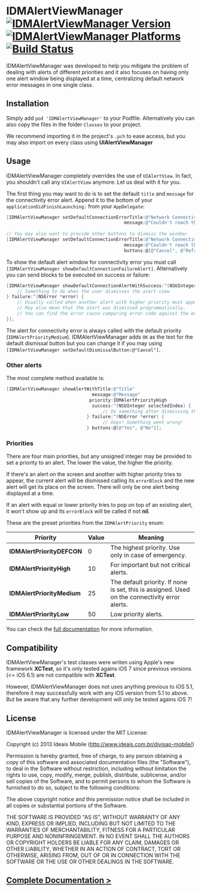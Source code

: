 IDMAlertViewManager [![IDMAlertViewManager Version](http://cocoapod-badges.herokuapp.com/v/IDMAlertViewManager/badge.svg)](http://cocoadocs.org/docsets/IDMAlertViewManager) [![IDMAlertViewManager Platforms](http://cocoapod-badges.herokuapp.com/p/IDMAlertViewManager/badge.svg)](http://cocoadocs.org/docsets/IDMAlertViewManager) [![Build Status](https://travis-ci.org/ideaismobile/IDMAlertViewManager.png)](https://travis-ci.org/ideaismobile/IDMAlertViewManager.png)
===================

IDMAlertViewManager was developed to help you mitigate the problem of dealing with alerts of different priorities and it also focuses on having only one alert window being displayed at a time, centralizing default network error messages in one single class.

## Installation

Simply add `pod 'IDMAlertViewManager'` to your Podfile. Alternatively you can also copy the files in the folder `Classes` to your project.

We recommend importing it in the project's `.pch` to ease access, but you may also import on every class using **UIAlertViewManager**

## Usage

IDMAlertViewManager completely overrides the use of `UIAlertView`. In fact, you shouldn't call any `UIAlertView` anymore. Let us deal with it for you.

The first thing you may want to do is to set the default `title` and `message` for the connectivity error alert. Append it to the bottom of your `applicationDidFinishLaunching:` from your `AppDelegate`:

``` objective-c
[IDMAlertViewManager setDefaultConnectionErrorTitle:@"Network Connectivity Error" 
                                            message:@"Couldn't reach the server. Please, try again."];
	
// You may also want to provide other buttons to dismiss the window:
[IDMAlertViewManager setDefaultConnectionErrorTitle:@"Network Connectivity Error" 
                                            message:@"Couldn't reach the server. Please, try again."
                                            buttons:@[@"Cancel", @"Refresh"]];
```

To show the default alert window for connectivity error you must call `[IDMAlertViewManager showDefaultConnectionFailureAlert]`. Alternatively you can send blocks to be executed on success or failure:

``` objective-c
[IDMAlertViewManager showDefaultConnectionAlertWithSuccess:^(NSUInteger selectedIndex) {
	// Something to do when the user dismisses the alert view
} failure:^(NSError *error) {
	// Usually called when another alert with higher priority must appear.
	// May also mean that the alert was dismissed programmatically.
	// You can find the error cause comparing error.code against the enum IDMAlertError
}];
```

The alert for connectivity error is always called with the default priority (`IDMAlertPriorityMedium`). IDMAlertViewManager adds `OK` as the text for the default dismissal button but you can change it if you may using `[IDMAlertViewManager setDefaultDismissalButton:@"Cancel"]`.

### Other alerts

The most complete method available is:

``` objective-c									   
[IDMAlertViewManager showAlertWithTitle:@"Title"
                                message:@"Message"
                               priority:IDMAlertPriorityHigh
                                success:^(NSUInteger selectedIndex) {
                                	// Do something after dismissing the alert
                              } failure:^(NSError *error) {
                              		// Oops! Something went wrong!
                              } buttons:@[@"Yes", @"No"]];
```

### Priorities

There are four main priorities, but any unsigned integer may be provided to set a priority to an alert. The lower the value, the higher the priority.

If there's an alert on the screen and another with higher priority tries to appear, the current alert will be dismissed calling its `errorBlock` and the new alert will get its place on the screen. There will only be one alert being displayed at a time.

If an alert with equal or lower priority tries to pop on top of an existing alert, it won't show up and its `errorBlock` will be called if not **nil**.

These are the preset priorities from the `IDMAlertPriority` enum:

Priority | Value | Meaning
---------|-------|--------
**IDMAlertPriorityDEFCON** | 0 | The highest priority. Use only in case of emergency.
**IDMAlertPriorityHigh** | 10 | For important but not critical alerts.
**IDMAlertPriorityMedium** | 25 | The default priority. If none is set, this is assigned. Used on the connectivity error alerts.
**IDMAlertPriorityLow** | 50 | Low priority alerts.

You can check the [full documentation](http://ideaismobile.github.io/IDMAlertViewManager/docs) for more information.

## Compatibility

IDMAlertViewManager's test classes were writen using Apple's new framework **XCTest**, so it's only tested agains iOS 7 since previous versions (<= iOS 6.1) are not compatible with **XCTest**.

However, IDMAlertViewManager does not uses anything previous to iOS 5.1, therefore it may successfully work with any iOS version from 5.1 to above. But be aware that any further development will only be tested agains iOS 7!

## License

IDMAlertViewManager is licensed under the MIT License:

Copyright (c) 2013 Ideais Mobile (http://www.ideais.com.br/divisao-mobile/)

Permission is hereby granted, free of charge, to any person obtaining a copy of
this software and associated documentation files (the "Software"), to deal in
the Software without restriction, including without limitation the rights to
use, copy, modify, merge, publish, distribute, sublicense, and/or sell copies of
the Software, and to permit persons to whom the Software is furnished to do so,
subject to the following conditions:

The above copyright notice and this permission notice shall be included in all
copies or substantial portions of the Software.

THE SOFTWARE IS PROVIDED "AS IS", WITHOUT WARRANTY OF ANY KIND, EXPRESS OR
IMPLIED, INCLUDING BUT NOT LIMITED TO THE WARRANTIES OF MERCHANTABILITY, FITNESS
FOR A PARTICULAR PURPOSE AND NONINFRINGEMENT. IN NO EVENT SHALL THE AUTHORS OR
COPYRIGHT HOLDERS BE LIABLE FOR ANY CLAIM, DAMAGES OR OTHER LIABILITY, WHETHER
IN AN ACTION OF CONTRACT, TORT OR OTHERWISE, ARISING FROM, OUT OF OR IN
CONNECTION WITH THE SOFTWARE OR THE USE OR OTHER DEALINGS IN THE SOFTWARE.

## [Complete Documentation >](http://ideaismobile.github.io/IDMAlertViewManager/docs)